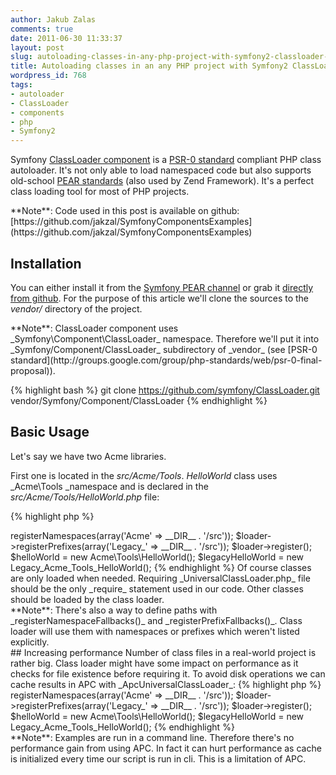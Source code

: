 ```yaml
---
author: Jakub Zalas
comments: true
date: 2011-06-30 11:33:37
layout: post
slug: autoloading-classes-in-any-php-project-with-symfony2-classloader-component
title: Autoloading classes in an any PHP project with Symfony2 ClassLoader component
wordpress_id: 768
tags:
- autoloader
- ClassLoader
- components
- php
- Symfony2
---
```


Symfony [ClassLoader component](https://github.com/symfony/ClassLoader) is a [PSR-0 standard](http://groups.google.com/group/php-standards/web/psr-0-final-proposal) compliant PHP class autoloader. It's not only able to load namespaced code but also supports old-school [PEAR standards](http://pear.php.net/manual/en/standards.naming.php) (also used by Zend Framework). It's a perfect class loading tool for most of PHP projects.

<div class="alert alert-warning" markdown="1">**Note**: Code used in this post is available on github: [https://github.com/jakzal/SymfonyComponentsExamples](https://github.com/jakzal/SymfonyComponentsExamples)</div>


## Installation


You can either install it from the [Symfony PEAR channel](http://pear.symfony.com/) or grab it [directly from github](https://github.com/symfony/ClassLoader). For the purpose of this article we'll clone the sources to the _vendor/_ directory of the project.

<div class="alert alert-warning" markdown="1">**Note**: ClassLoader component uses _Symfony\Component\ClassLoader_ namespace. Therefore we'll put it into _Symfony/Component/ClassLoader_ subdirectory of _vendor_ (see [PSR-0 standard](http://groups.google.com/group/php-standards/web/psr-0-final-proposal)).</div>

    
{% highlight bash %}
git clone https://github.com/symfony/ClassLoader.git vendor/Symfony/Component/ClassLoader
{% endhighlight %}




## Basic Usage


Let's say we have two Acme libraries.

First one is located in the  _src/Acme/Tools_. _HelloWorld_ class uses _Acme\Tools _namespace and is declared in the _src/Acme/Tools/HelloWorld.php_ file:

    
{% highlight php %}
<?php
// src/Acme/Tools/HelloWorld.php

namespace Acme\Tools;

class HelloWorld
{
    public function __construct()
    {
        echo __METHOD__."\n";
    }
}
{% endhighlight %}


Second library is stored in the _src/Legacy/Acme/Tools_. It follows old but well known PEAR naming standards. *Legacy_Acme_Tools_HelloWorld* class is defined in the _src/Legacy/Acme/Tools/HelloWorld.php_ file:

    
{% highlight php %}
<?php
// src/Legacy/Acme/Tools/HelloWorld.php

class Legacy_Acme_Tools_HelloWorld
{
    public function __construct()
    {
        echo __METHOD__."\n";
    }
}
{% endhighlight %}


To make that our classes are automatically loaded we have to register _Acme_ namespace and _Legacy__ prefix:

    
{% highlight php %}
<?php
// classloader.php

require_once __DIR__.'/vendor/Symfony/Component/ClassLoader/UniversalClassLoader.php';
$loader = new Symfony\Component\ClassLoader\UniversalClassLoader();
$loader->registerNamespaces(array('Acme' => __DIR__ . '/src'));
$loader->registerPrefixes(array('Legacy_' => __DIR__ . '/src'));
$loader->register();

$helloWorld = new Acme\Tools\HelloWorld();
$legacyHelloWorld = new Legacy_Acme_Tools_HelloWorld();
{% endhighlight %}


Of course classes are only loaded when needed. Requiring _UniversalClassLoader.php_ file should be the only _require_ statement used in our code. Other classes should be loaded by the class loader.

<div class="alert alert-warning" markdown="1">**Note**: There's also a way to define paths with _registerNamespaceFallbacks()_ and _registerPrefixFallbacks()_. Class loader will use them with namespaces or prefixes which weren't listed explicitly.</div>


## Increasing performance


Number of class files in a real-world project is rather big. Class loader might have some impact on performance as it checks for file existence before requiring it. To avoid disk operations we can cache results in APC with _ApcUniversalClassLoader_:

    
{% highlight php %}
<?php
// classloadercached.php

require_once __DIR__.'/vendor/Symfony/Component/ClassLoader/UniversalClassLoader.php';
require_once __DIR__.'/vendor/Symfony/Component/ClassLoader/ApcUniversalClassLoader.php';

$loader = new Symfony\Component\ClassLoader\ApcUniversalClassLoader('ClassLoader');
$loader->registerNamespaces(array('Acme' => __DIR__ . '/src'));
$loader->registerPrefixes(array('Legacy_' => __DIR__ . '/src'));
$loader->register();

$helloWorld = new Acme\Tools\HelloWorld();
$legacyHelloWorld = new Legacy_Acme_Tools_HelloWorld();
{% endhighlight %}


<div class="alert alert-warning" markdown="1">**Note**: Examples are run in a command line. Therefore there's no performance gain from using APC. In fact it can hurt performance as cache is initialized every time our script is run in cli. This is a limitation of APC.</div>
